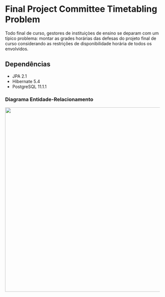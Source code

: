 # Final Project Committee Timetabling Problem 

Todo final de curso, gestores de instituiçòes de ensino se deparam com um típico problema: montar as grades horárias das defesas do projeto final de curso considerando as restrições de disponibilidade horária de todos os envolvidos.

## Dependências

- JPA 2.1
- Hibernate 5.4
- PostgreSQL 11.1.1

### Diagrama Entidade-Relacionamento

<p align="center">
  <img src="https://github.com/kleberandrade/committee-timetable/blob/master/figures/database.png" height=600"/>
</p>
